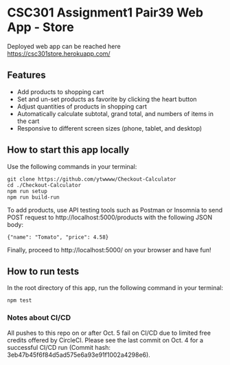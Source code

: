 # CSC301 Assignment1 Pair39 Web App - Store
Deployed web app can be reached here https://csc301store.herokuapp.com/
## Features
- Add products to shopping cart
- Set and un-set products as favorite by clicking the heart button
- Adjust quantities of products in shopping cart
- Automatically calculate subtotal, grand total, and numbers of items in the cart
- Responsive to different screen sizes (phone, tablet, and desktop)
## How to start this app locally
Use the following commands in your terminal:
```
git clone https://github.com/ytwwww/Checkout-Calculator
cd ./Checkout-Calculator
npm run setup
npm run build-run
```

To add products, use API testing tools such as Postman or Insomnia to send POST request to http://localhost:5000/products with the following JSON body:
```
{"name": "Tomato", "price": 4.58}
```

Finally, proceed to http://localhost:5000/ on your browser and have fun!

## How to run tests
In the root directory of this app, run the following command in your terminal:
```
npm test
```
### Notes about CI/CD
All pushes to this repo on or after Oct. 5 fail on CI/CD due to limited free credits offered by CircleCI.
Please see the last commit on Oct. 4 for a successful CI/CD run
(Commit hash: 3eb47b45f6f84d5ad575e6a93e91f1002a4298e6).
